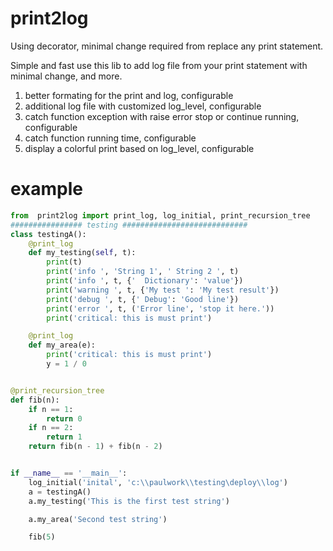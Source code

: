 # print2log
Using decorator, minimal change required from replace any print statement. 

Simple and fast use this lib to add log file from your print statement with minimal change,
and more. 
1. better formating for the print and log, configurable 
2. additional log file with customized log_level, configurable 
3. catch function exception with raise error stop or continue running, configurable
4. catch function running time, configurable
5. display a colorful print based on log_level, configurable

# example #
```python
from  print2log import print_log, log_initial, print_recursion_tree
################ testing ############################
class testingA():
    @print_log
    def my_testing(self, t):
        print(t)
        print('info ', 'String 1', ' String 2 ', t)
        print('info ', t, {'  Dictionary': 'value'})
        print('warning ', t, {'My test ': 'My test result'})
        print('debug ', t, {' Debug': 'Good line'})
        print('error ', t, ('Error line', 'stop it here.'))
        print('critical: this is must print')

    @print_log
    def my_area(e):
        print('critical: this is must print')
        y = 1 / 0


@print_recursion_tree
def fib(n):
    if n == 1:
        return 0
    if n == 2:
        return 1
    return fib(n - 1) + fib(n - 2)


if __name__ == '__main__':
    log_initial('inital', 'c:\\paulwork\\testing\deploy\\log')
    a = testingA()
    a.my_testing('This is the first test string')

    a.my_area('Second test string')

    fib(5)
```
